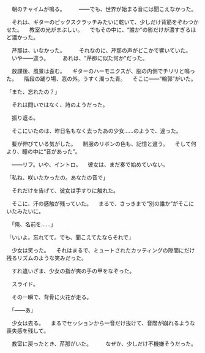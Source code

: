 　朝のチャイムが鳴る。
　
　——でも、世界が始まる音には聞こえなかった。

　それは、ギターのピックスクラッチみたいに乾いて、少しだけ背筋をぞわつかせた。
　教室の光がまぶしい。
　でもその中に、“誰か”の影だけが濃すぎるほど濃かった。

　芹那は、いなかった。
　
　それなのに、芹那の声がどこかで響いていた。
　いや——違う。
　
　あれは、“芹那に似た何か”だった。

　放課後、風景は歪む。
　ギターのハーモニクスが、脳の内側でチリリと鳴った。
　階段の踊り場、窓の外。うすく濁った青。
　そこに——“輪郭”がいた。

「また、忘れたの？」

　それは問いではなく、詩のようだった。

　振り返る。

　そこにいたのは、昨日名もなく去ったあの少女……のようで、違った。

　髪が伸びている気がした。
　制服のリボンの色も、記憶と違う。
　そして何より、瞳の中に“音があった”。

　——リフ。いや、イントロ。
　彼女は、まだ奏で始めていない。

「私ね、咲いたかったの。あなたの音で」

　それだけを告げて、彼女は手すりに触れた。

　そこに、汗の感触が残っていた。
　まるで、さっきまで“別の誰か”がそこにいたみたいに。

　「俺、名前を……」

「いいよ。忘れてて。でも、聞こえてたならそれで」

　少女は笑った。
　それはまるで、ミュートされたカッティングの隙間にだけ残るリズムのような笑みだった。

　すれ違いざま、少女の指が爽の手の甲をなぞった。

　スライド。

　その一瞬で、背骨に火花が走る。

　「——あ」

　少女は去る。
　まるでセッションから一音だけ抜けて、音階が崩れるような喪失感を残して。

　教室に戻ったとき、芹那がいた。
　
　なぜか、少しだけ不機嫌そうだった。